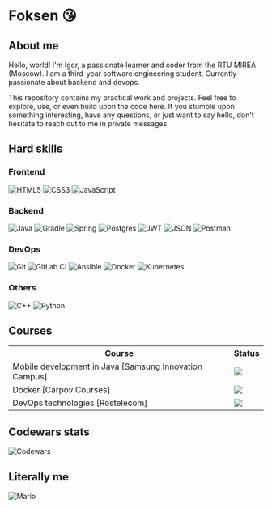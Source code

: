 # Foksen :kissing_heart:

## About me

Hello, world! I'm Igor, a passionate learner and coder from the RTU MIREA (Moscow). I am a third-year software engineering student. Currently passionate about backend and devops.

This repository contains my practical work and projects. Feel free to explore, use, or even build upon the code here. If you stumble upon something interesting, have any questions, or just want to say hello, don't hesitate to reach out to me in private messages.

## Hard skills

### Frontend

![HTML5](https://img.shields.io/badge/html5-%23E34F26.svg?style=for-the-badge&logo=html5&logoColor=white)
![CSS3](https://img.shields.io/badge/css3-%231572B6.svg?style=for-the-badge&logo=css3&logoColor=white)
![JavaScript](https://img.shields.io/badge/javascript-%23323330.svg?style=for-the-badge&logo=javascript&logoColor=%23F7DF1E)

### Backend

![Java](https://img.shields.io/badge/java-%23ED8B00.svg?style=for-the-badge&logo=openjdk&logoColor=white)
![Gradle](https://img.shields.io/badge/Gradle-02303A.svg?style=for-the-badge&logo=Gradle&logoColor=white)
![Spring](https://img.shields.io/badge/spring-%236DB33F.svg?style=for-the-badge&logo=spring&logoColor=white)
![Postgres](https://img.shields.io/badge/postgres-%23316192.svg?style=for-the-badge&logo=postgresql&logoColor=white)
![JWT](https://img.shields.io/badge/JWT-black?style=for-the-badge&logo=JSON%20web%20tokens)
![JSON](https://camo.githubusercontent.com/0f16dfeeaeef040e8ebf06c6330752c38ea27ea1b682e627eae863cf465e7202/68747470733a2f2f696d672e736869656c64732e696f2f62616467652f6a736f6e2d3545354335433f7374796c653d666f722d7468652d6261646765266c6f676f3d6a736f6e266c6f676f436f6c6f723d7768697465)
![Postman](https://img.shields.io/badge/Postman-FF6C37?style=for-the-badge&logo=postman&logoColor=white)

### DevOps

![Git](https://img.shields.io/badge/git-%23F05033.svg?style=for-the-badge&logo=git&logoColor=white)
![GitLab CI](https://img.shields.io/badge/gitlab%20ci-%23181717.svg?style=for-the-badge&logo=gitlab&logoColor=white)
![Ansible](https://img.shields.io/badge/ansible-%231A1918.svg?style=for-the-badge&logo=ansible&logoColor=white)
![Docker](https://img.shields.io/badge/docker-%230db7ed.svg?style=for-the-badge&logo=docker&logoColor=white)
![Kubernetes](https://img.shields.io/badge/kubernetes-%23326ce5.svg?style=for-the-badge&logo=kubernetes&logoColor=white)

### Others

![C++](https://img.shields.io/badge/c++-%2300599C.svg?style=for-the-badge&logo=c%2B%2B&logoColor=white)
![Python](https://img.shields.io/badge/python-3670A0?style=for-the-badge&logo=python&logoColor=ffdd54)

## Courses

<table>
    <tr>
        <th>Course</th>
        <th>Status</th>
    </tr>
    <tr>
        <td>Mobile development in Java [Samsung Innovation Campus]</td>
        <td>
            <img src="https://img.shields.io/badge/Completed-green">
        </td>
    </tr>
    <tr>
        <td>Docker [Carpov Courses]</td>
        <td>
            <img src="https://img.shields.io/badge/Completed-green">
        </td>
    </tr>
    <tr>
        <td>DevOps technologies [Rostelecom]</td>
        <td>
            <img src="https://img.shields.io/badge/Completed-green">
        </td>
    </tr>
</table>

## Codewars stats

![Codewars](https://github.r2v.ch/codewars?user=Foksen&hide_clan=true&theme=gradient&animation=false)

## Literally me

![Mario](https://user-images.githubusercontent.com/74038190/225813708-98b745f2-7d22-48cf-9150-083f1b00d6c9.gif)